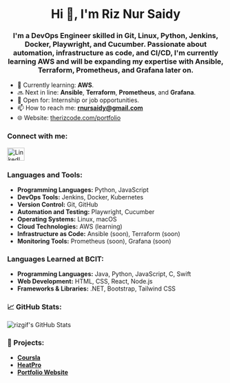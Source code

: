 <h1 align="center">Hi 👋, I'm Riz Nur Saidy</h1>
<h3 align="center">I'm a DevOps Engineer skilled in Git, Linux, Python, Jenkins, Docker, Playwright, and Cucumber. Passionate about automation, infrastructure as code, and CI/CD, I'm currently learning AWS and will be expanding my expertise with Ansible, Terraform, Prometheus, and Grafana later on.</h3>

- 🌱 Currently learning: **AWS**.
- 🔜 Next in line: **Ansible**, **Terraform**, **Prometheus**, and **Grafana**.
- 💼 Open for: Internship or job opportunities.
- 📫 How to reach me: **rnursaidy@gmail.com**
- 🌐 Website: [therizcode.com/portfolio](https://therizcode.com/portfolio)

<h3 align="left">Connect with me:</h3>
<p align="left">
   <a href="https://linkedin.com/in/yourlinkedinprofile" target="_blank">
    <img align="center" src="https://www.vectorlogo.zone/logos/linkedin/linkedin-icon.svg" alt="LinkedIn Profile" height="30" width="40" />
  </a>
</p>

<h3 align="left">Languages and Tools:</h3>
<ul>
  <li><strong>Programming Languages:</strong> Python, JavaScript</li>
  <li><strong>DevOps Tools:</strong> Jenkins, Docker, Kubernetes</li>
  <li><strong>Version Control:</strong> Git, GitHub</li>
  <li><strong>Automation and Testing:</strong> Playwright, Cucumber</li>
  <li><strong>Operating Systems:</strong> Linux, macOS</li>
  <li><strong>Cloud Technologies:</strong> AWS (learning)</li>
  <li><strong>Infrastructure as Code:</strong> Ansible (soon), Terraform (soon)</li>
  <li><strong>Monitoring Tools:</strong> Prometheus (soon), Grafana (soon)</li>
</ul>

<h3 align="left">Languages Learned at BCIT:</h3>
<ul>
  <li><strong>Programming Languages:</strong> Java, Python, JavaScript, C, Swift</li>
  <li><strong>Web Development:</strong> HTML, CSS, React, Node.js</li>
  <li><strong>Frameworks & Libraries:</strong> .NET, Bootstrap, Tailwind CSS</li>
</ul>

<h3 align="left">📈 GitHub Stats:</h3>
<p align="left">
  <img src="https://github-readme-stats.vercel.app/api?username=rizgif&show_icons=true&theme=radical" alt="rizgif's GitHub Stats" />
</p>

<h3 align="left">🚀 Projects:</h3>
<ul>
  <li><a href="https://github.com/rizgif/Coursla-App.git"><strong>Coursla</strong></a></li>
  <li><a href="https://github.com/rizgif/HeatPro-App.git"><strong>HeatPro</strong></a></li>
  <li><a href="https://therizcode.com/portfolio"><strong>Portfolio Website</strong></a></li>
</ul>
